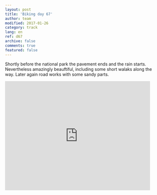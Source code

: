 ```yaml
---   
layout: post 
title: 'Biking day 67'  
author: team 
modified: 2017-01-26
category: track 
lang: en 
ref: d67
archive: false 
comments: true 
featured: false 
--- 
```


 Shortly before the national park the pavement ends and the rain starts. Nevertheless amazingly beauftiful, including some short walaks along the way. Later again road works with some sandy parts.                                                                                                                                                                                           

<iframe width='480' height='360' src='http://track-kit.net/maps_s3/?v=embed&track=235124.gpx' frameborder='0' allowfullscreen></iframe>